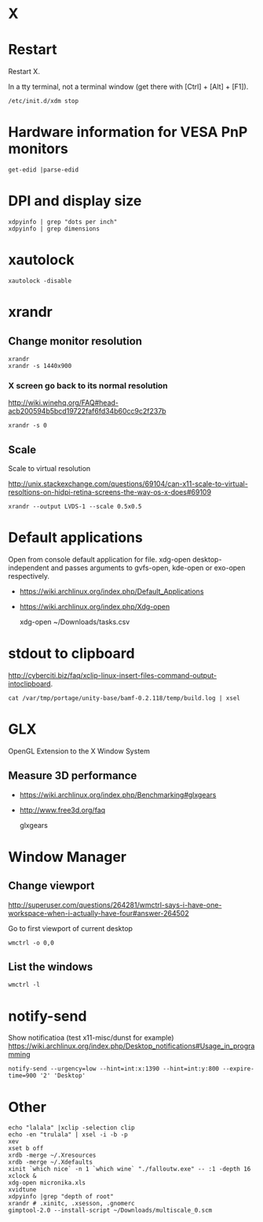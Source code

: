 <!-- -*- coding: utf-8; -*- -->

X
===

Restart
=======

Restart X.

In a tty terminal, not a terminal window (get there with [Ctrl] +
[Alt] + [F1]).

    /etc/init.d/xdm stop

Hardware information for VESA PnP monitors
==========================================

    get-edid |parse-edid

DPI and display size
====================

    xdpyinfo | grep "dots per inch"
    xdpyinfo | grep dimensions

xautolock
=========

    xautolock -disable

xrandr
======

Change monitor resolution
-------------------------

    xrandr
    xrandr -s 1440x900

### X screen go back to its normal resolution

<http://wiki.winehq.org/FAQ#head-acb200594b5bcd19722faf6fd34b60cc9c2f237b>

    xrandr -s 0

Scale
-----

Scale to virtual resolution

<http://unix.stackexchange.com/questions/69104/can-x11-scale-to-virtual-resoltions-on-hidpi-retina-screens-the-way-os-x-does#69109>

    xrandr --output LVDS-1 --scale 0.5x0.5

Default applications
====================

Open from console default application for file.
xdg-open desktop-independent and passes arguments to
gvfs-open, kde-open or exo-open respectively.

* <https://wiki.archlinux.org/index.php/Default_Applications>
* <https://wiki.archlinux.org/index.php/Xdg-open>

    xdg-open ~/Downloads/tasks.csv

stdout to clipboard
===================

<http://cyberciti.biz/faq/xclip-linux-insert-files-command-output-intoclipboard>.

    cat /var/tmp/portage/unity-base/bamf-0.2.118/temp/build.log | xsel

GLX
===

OpenGL Extension to the X Window System

Measure 3D performance
----------------------

* <https://wiki.archlinux.org/index.php/Benchmarking#glxgears>
* <http://www.free3d.org/faq>

    glxgears


Window Manager
==============

Change viewport
---------------

<http://superuser.com/questions/264281/wmctrl-says-i-have-one-workspace-when-i-actually-have-four#answer-264502>

Go to first viewport of current desktop

    wmctrl -o 0,0

List the windows
----------------

    wmctrl -l

notify-send
===========

Show notificatioa (test x11-misc/dunst for example)
<https://wiki.archlinux.org/index.php/Desktop_notifications#Usage_in_programming>

    notify-send --urgency=low --hint=int:x:1390 --hint=int:y:800 --expire-time=900 '2' 'Desktop'

Other
=====

    echo "lalala" |xclip -selection clip
    echo -en "trulala" | xsel -i -b -p
    xev
    xset b off
    xrdb -merge ~/.Xresources
    xrdb -merge ~/.Xdefaults
    xinit `which nice` -n 1 `which wine` "./falloutw.exe" -- :1 -depth 16
    xclock &
    xdg-open micronika.xls
    xvidtune
    xdpyinfo |grep "depth of root"
    xrandr # .xinitc, .xsesson, .gnomerc
    gimptool-2.0 --install-script ~/Downloads/multiscale_0.scm
